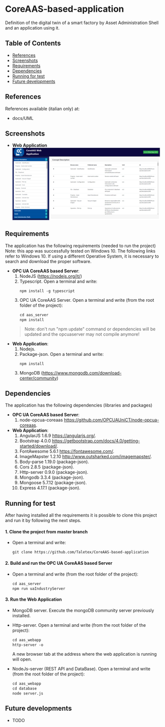 # CoreAAS-based-application
Definition of the digital twin of a smart factory by Asset Administration Shell and an application using it.


## Table of Contents
- [References](#References)
- [Screenshots](#screenshots)
- [Requirements](#Requirements)
- [Dependencies](#Dependencies)
- [Running for test](#Running-for-test)
- [Future developments](#Future-developments)


## References
References available (italian only) at:
- docs/UML



## Screenshots
- **Web Application**
![screenshot](screenshots/webapp1.png)



## Requirements
The application has the following requirements (needed to run the project)
Note: this app was successfully tested on Windows 10. The following links refer to Windows 10. If using a different Operative System, it is necessary to search and download the proper software. 
- **OPC UA CoreAAS based Server**:
	1. NodeJS (https://nodejs.org/it/)
	2. Typescript. Open a terminal and write:
		```
		npm install -g typescript
		```
	3. OPC UA CoreAAS Server. Open a terminal and write (from the root folder of the project):
		```
		cd aas_server
		npm install 
		```
	> Note: don't run "npm update" command or dependencies will be updated and the opcuaserver may not compile anymore!
- **Web Application**:
	1. Nodejs.
	2. Package-json. Open a terminal and write:
		```
		npm install
		```
	3. MongoDB (https://www.mongodb.com/download-center/community)

## Dependencies
The application has the following dependencies (libraries and packages)
- **OPC UA CoreAAS based Server**:
	1. node-opcua-coreaas https://github.com/OPCUAUniCT/node-opcua-coreaas.
- **Web Application**:
	1. AngularJS 1.6.9 https://angularjs.org/.
	2. Bootstrap 4.0.0 https://getbootstrap.com/docs/4.0/getting-started/download/.
	3. FontAwesome 5.6.1 https://fontawesome.com/.
	4. ImageMapster 1.2.10 http://www.outsharked.com/imagemapster/.
	5. Body-parse 1.19.0 (package-json).
	6. Cors 2.8.5 (package-json).
	7. Http-server 0.9.0 (package-json).
	8. Mongodb 3.3.4 (package-json).
	9. Mongoose 5.7.12 (package-json).
	10. Express 4.17.1 (package-json).



## Running for test
After having installed all the requirements it is possible to clone this project and run it by following the next steps. 

#### 1. Clone the project from master branch
- Open a terminal and write:
	```
	git clone https://github.com/Taletex/CoreAAS-based-application
	```

#### 2. Build and run the OPC UA CoreAAS based Server
- Open a terminal and write (from the root folder of the project):
	```
	cd aas_server
	npm run uaIndustryServer
	```

#### 3. Run the Web Application
- MongoDB server. Execute the mongoDB community server previously installed.
- Http-server. Open a terminal and write (from the root folder of the project):
	```
	cd aas_webapp
	http-server -o
	```
   A new browser tab at the address where the web application is running will open.

- NodeJs-server (REST API and DataBase). Open a terminal and write (from the root folder of the project):
	```
	cd aas_webapp
	cd database
	node server.js
	```





## Future developments
- TODO
